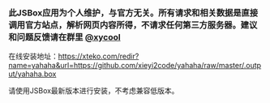 ### 此JSBox应用为个人维护，与官方无关。所有请求和相关数据是直接调用官方站点，解析网页内容所得，不请求任何第三方服务器。建议和问题反馈请在群里 [@xycool](https://t.me/xycool)


在线安装地址：https://xteko.com/redir?name=yahaha&url=https://github.com/xieyi2code/yahaha/raw/master/.output/yahaha.box

请使用JSBox最新版本进行安装，不考虑兼容低版本。


